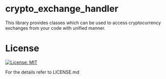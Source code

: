 # crypto_exchange_handler

This library provides classes which can be used to access cryptocurrency exchanges from your code with unified manner.

# License 
[![License: MIT](https://img.shields.io/badge/License-MIT-yellow.svg)](https://opensource.org/licenses/MIT)

For the details refer to LICENSE.md